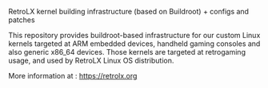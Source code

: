 RetroLX kernel building infrastructure (based on Buildroot) + configs and patches 

This repository provides buildroot-based infrastructure for our custom Linux kernels targeted at ARM embedded devices, handheld gaming consoles and also generic x86_64 devices. Those kernels are targeted at retrogaming usage, and used by RetroLX Linux OS distribution.

More information at : https://retrolx.org
